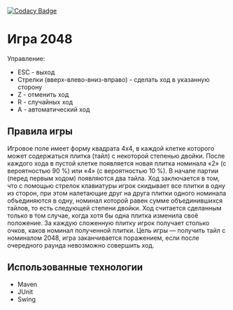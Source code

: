 [![Codacy Badge](https://api.codacy.com/project/badge/Grade/c5f877e4bb5b4285b5d5c84c0cd0fe27)](https://www.codacy.com/app/AlexeyKorban/game?utm_source=github.com&amp;utm_medium=referral&amp;utm_content=AlexeyKorban/game&amp;utm_campaign=Badge_Grade)

# Игра 2048

Управление:
*   ESC - выход
*   Стрелки (вверх-влево-вниз-вправо) - сделать ход в указанную сторону
*   Z - отменить ход
*   R - случайных ход
*   A - автоматический ход

## Правила игры

Игровое поле имеет форму квадрата 4x4, в каждой клетке которого может содержаться плитка (тайл) с некоторой степенью двойки. После каждого хода в пустой клетке появляется новая плитка номинала «2» (с вероятностью 90 %) или «4» (с вероятностью 10 %). В начале партии (перед первым ходом) появляются два тайла. Ход заключается в том, что с помощью стрелок клавиатуры игрок скидывает все плитки в одну из сторон, при этом налетающие друг на друга плитки одного номинала объединяются в одну, номинал которой равен сумме объединившихся тайлов, то есть следующей степени двойки. Ход считается сделанным только в том случае, когда хотя бы одна плитка изменила своё положение. За каждую сложенную плитку игрок получает столько очков, каков номинал полученной плитки. Цель игры — получить тайл с номиналом 2048, игра заканчивается поражением, если после очередного раунда невозможно совершить ход. 

##  Использованные технологии
*   Maven
*   JUnit
*   Swing
